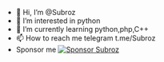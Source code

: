- 👋 Hi, I’m @Subroz
- 👀 I’m interested in python
- 🌱 I’m currently learning python,php,C++
- 📫 How to reach me telegram t.me/Subroz
- Sponsor me
[![Sponsor Subroz](https://img.shields.io/badge/Sponsor-❤️-pink)](https://github.com/sponsors/Subroz)
<!---
Subroz/Subroz is a ✨ special ✨ repository because its `README.md` (this file) appears on your GitHub profile.
You can click the Preview link to take a look at your changes.
--->
